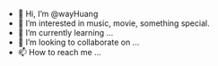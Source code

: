 - 👋 Hi, I’m @wayHuang
- 👀 I’m interested in music, movie, something special.
- 🌱 I’m currently learning ...
- 💞️ I’m looking to collaborate on ...
- 📫 How to reach me ...

<!---
Clancies/Clancies is a ✨ special ✨ repository because its `README.md` (this file) appears on your GitHub profile.
You can click the Preview link to take a look at your changes.
--->
